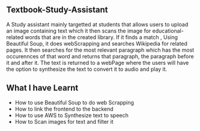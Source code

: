 ## Textbook-Study-Assistant
A Study assistant mainly targetted at students that allows users to upload an image containing text which it then scans the image for educational-related words that are in the created library. If it finds a match , Using Beautiful Soup, it does webScrapping and searches Wikipedia for related pages. It then searches for the most relevant paragraph which has the most occurennces of that word and returns that paragraph, the paragraph before it and after it. The text is returned to a webPage where the users will have the option to synthesize the text to convert it to audio and play it.

## What I have Learnt 
* How to use Beautiful Soup to do web Scrapping
* How to link the frontend to the backend
* How to use AWS to Synthesize text to speech
* How to Scan images for text and filter it


